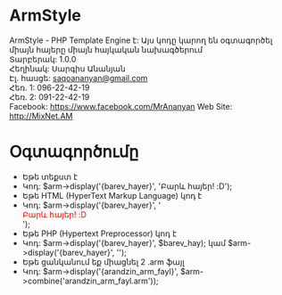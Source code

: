 # ArmStyle
ArmStyle - PHP Template Engine է: Այս կոդը կարող են օգտագործել միայն հայերը միայն հայկական նախագծերում  
Տարբերակ: 1.0.0                                                                                                     
Հեղինակ: Սարգիս Անանյան                                                                                             
Էլ. հասցե: saqoananyan@gmail.com                                                                                     
Հեռ. 1: 096-22-42-19                                                                                                
Հեռ. 2: 091-22-42-19                                                                                         
Facebook: https://www.facebook.com/MrAnanyan
Web Site: http://MixNet.AM
# Օգտագործումը
* Եթե տեքստ է
* Կոդ: $arm->display('{barev_hayer}', 'Բարև հայեր! :D');
* Եթե HTML (HyperText Markup Language) կոդ է
* Կոդ: $arm->display('{barev_hayer}', '<div style="color:red">Բարև հայեր! :D</div>'); 
* Եթե PHP (Hypertext Preprocessor)  կոդ է
* Կոդ: $arm->display('{barev_hayer}', $barev_hay); կամ $arm->display('{barev_hayer}', '<? php կոդ ... ?>');
* Եթե ցանկանում եք միացնել 2 .arm ֆայլ 
* Կոդ: $arm->display('{arandzin_arm_fayl}', $arm->combine('arandzin_arm_fayl.arm'));
